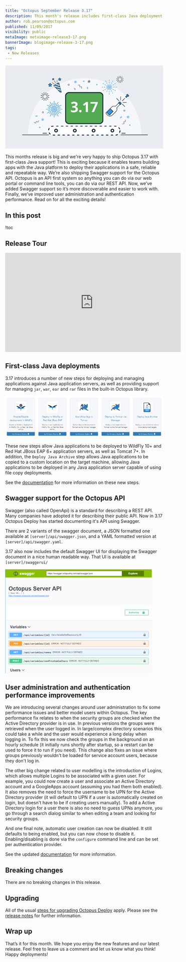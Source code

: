 ```yaml
---
title: "Octopus September Release 3.17"
description: This month's release includes first-class Java deployment support, Swagger support for the Octopus API bug fixes and more.
author: rob.pearson@octopus.com
published: 11/09/2017
visibility: public
metaImage: metaimage-release3-17.png
bannerImage: blogimage-release-3-17.png
tags:
 - New Releases
---
```


![Octopus 3.17 release announcement](blogimage-release-3-17.png)

This months release is big and we're very happy to ship Octopus 3.17 with first-class Java support! This is exciting because it enables teams building apps with the Java platform to deploy their applications in a safe, reliable and repeatable way.  We’re also shipping Swagger support for the Octopus API. Octopus is an API first system so anything you can do via our web portal or command line tools, you can do via our REST API.  Now, we’ve added Swagger support so it’s more discoverable and easier to work with. Finally, we’ve improved user administration and authentication performance.  Read on for all the exciting details!

## In this post

!toc

## Release Tour

<iframe width="560" height="315" src="https://www.youtube.com/embed/2vpxRy2yXAI" frameborder="0" allowfullscreen></iframe>

## First-class Java deployments

3.17 introduces a number of new steps for deploying and managing applications against Java application servers, as well as providing support for managing `jar`, `war`, `ear` and `rar` files in the built-in Octopus library.

![Java Steps](java-steps.png)

These new steps allow Java applications to be deployed to WildFly 10+ and Red Hat JBoss EAP 6+ application servers, as well as Tomcat 7+. In addition, the `Deploy Java Archive` step allows Java applications to be copied to a custom location on the target machine, allowing Java applications to be deployed in any Java application server capable of using file copy deployments.

See the [documentation](http://g.octopushq.com/JavaAppDeploy) for more information on these new steps.

## Swagger support for the Octopus API

Swagger (also called OpenApi) is a standard for describing a REST API. Many companies have adopted it for describing their public API. Now in 3.17 Octopus Deploy has started documenting it's API using Swagger.

There are 2 variants of the swagger document, a JSON formatted one available at `[server]/api/swagger.json`, and a YAML formatted version at `[server]/api/swagger.yaml`.

3.17 also now includes the default Swagger UI for displaying the Swagger document in a nice human readable way. That UI is available at `[server]/swaggerui/`

![Swagger UI](swagger.png)

## User administration and authentication performance improvements

We are introducing several changes around user administration to fix some performance issues and better model users within Octopus. The key performance fix relates to when the security groups are checked when the Active Directory provider is in use. In previous versions the groups were retrieved when the user logged in. In large/complex directory scenarios this could take a while and the user would experience a long delay when logging in. To fix this we now check the groups in the background on an hourly schedule (it initially runs shortly after startup, so a restart can be used to force it to run if you need). This change also fixes an issue where groups previously wouldn't be loaded for service account users, because they don't log in.

The other big change related to user modelling is the introduction of Logins, which allows multiple Logins to be associated with a given user. For example, you could now create a user and associate an Active Directory account and a GoogleApps account (assuming you had them both enabled). It also removes the need to force the username to be UPN for the Active Directory provider (it will default to UPN if a user is automatically created on login, but doesn't have to be if creating users manually). To add a Active Directory login for a user there is also no need to guess UPNs anymore, you go through a search dialog similar to when editing a team and looking for security groups.

And one final note, automatic user creation can now be disabled. It still defaults to being enabled, but you can now chose to disable it. Enabling/disabling is done via the `configure` command line and can be set per authentication provider.

See the updated [documentation](http://g.octopushq.com/AuthenticationProviders) for more information.

## Breaking changes

There are no breaking changes in this release.

## Upgrading

All of the usual [steps for upgrading Octopus Deploy](https://octopus.com/docs/administration/upgrading) apply. Please see the [release notes](https://octopus.com/downloads/compare?to=3.17.0) for further information.

## Wrap up

That’s it for this month. We hope you enjoy the new features and our latest release. Feel free to leave us a comment and let us know what you think! Happy deployments!
